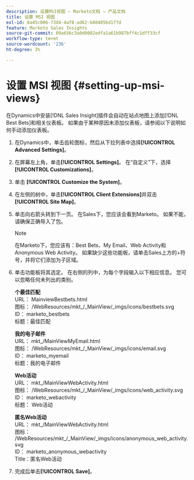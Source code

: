 ```yaml
---
description: 设置MSI视图 — Marketo文档 — 产品文档
title: 设置 MSI 视图
exl-id: 8a45c006-73d4-4af8-ad62-b084056d1f7d
feature: Marketo Sales Insights
source-git-commit: 09a656c3a0d0002edfa1a61b987bff4c1dff33cf
workflow-type: tm+mt
source-wordcount: '236'
ht-degree: 3%

---
```


# 设置 MSI 视图 {#setting-up-msi-views}

在Dynamics中安装[!DNL Sales Insight]插件会自动在站点地图上添加[!DNL Best Bets]和相关仪表板。 如果由于某种原因未添加仪表板，请参阅以下说明如何手动添加仪表板。

1. 在Dynamics中，单击齿轮图标，然后从下拉列表中选择&#x200B;**[!UICONTROL Advanced Settings]**。

1. 在屏幕左上角，单击&#x200B;**[!UICONTROL Settings]**。 在“自定义”下，选择&#x200B;**[!UICONTROL Customizations]**。

1. 单击 **[!UICONTROL Customize the System]**。

1. 在左侧的树中，单击&#x200B;**[!UICONTROL Client Extensions]**&#x200B;并双击&#x200B;**[!UICONTROL Site Map]**。

1. 单击向右箭头转到下一页。 在Sales下，您应该会看到Marketo。 如果不能，请确保正确导入了包。

   >[!NOTE]
   >
   >在Marketo下，您应该有：Best Bets、My Email、Web Activity和Anonymous Web Activity。 如果缺少这些功能板，请单击Sales上方的+符号，并将它们添加为子区域。

1. 单击功能板将其选定。 在右侧的列中，为每个字段输入以下相应信息。 您可以忽略任何未列出的类别。

   **个最佳匹配**</br>
URL： MainviewBestbets.html</br>
图标： /WebResources/mkt_/_MainView/_imgs/icons/bestbets.svg</br>
ID： marketo_bestbets</br>
标题：最佳匹配

   **我的电子邮件**</br>
URL： mkt_/MainViewMyEmail.html</br>
图标： /WebResources/mkt_/_MainView/_imgs/icons/email.svg</br>
ID： marketo_myemail</br>
标题：我的电子邮件

   **Web活动**</br>
URL： mkt_/MainViewWebActivity.html</br>
图标： /WebResources/mkt_/_MainView/_imgs/icons/web_activity.svg</br>
ID： marketo_webactivity</br>
标题： Web活动

   **匿名Web活动**</br>
URL： mkt_/MainViewWebActivity.html</br>
图标： /WebResources/mkt_/_MainView/_imgs/icons/anonymous_web_activity.svg</br>
ID： marketo_anonymous_webactivity</br>
Title：匿名Web活动

1. 完成后单击&#x200B;**[!UICONTROL Save]**。
